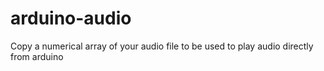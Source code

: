 # arduino-audio
Copy a numerical array of your audio file to be used to play audio directly from arduino
